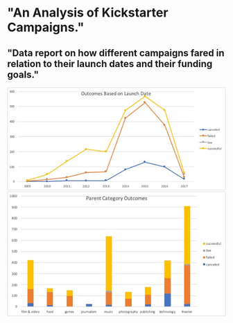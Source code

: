 # "An Analysis of Kickstarter Campaigns."
## "Data report on how different campaigns fared in relation to their launch dates and their funding goals."

![Outcomes_Based_on_Launch_Date](https://github.com/sholathompson/repo-kickstarter-analysis/blob/main/Outcomes%20Based%20on%20Launch%20Date.jpg)
![Parent_Category_Outcome](https://github.com/sholathompson/repo-kickstarter-analysis/blob/main/Parent%20Category%20Outcome.jpg)
